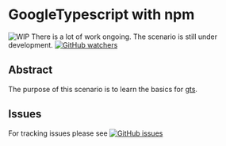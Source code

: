 # GoogleTypescript with npm

![WIP](https://img.shields.io/badge/status-WIP-blue)
There is a lot of work ongoing. The scenario is still under development.
[![GitHub watchers](https://img.shields.io/github/watchers/AndreasAugustin/katacoda-scenarios?label=Watch&style=social)](
    https://github.com/AndreasAugustin/katacoda-scenarios/watchers)

## Abstract

The purpose of this scenario is to learn the basics for
[gts](
    https://www.npmjs.com/package/gts).

## Issues

For tracking issues please see
[![GitHub issues](https://img.shields.io/github/issues/AndreasAugustin/katacoda-scenarios)](
    https://github.com/AndreasAugustin/katacoda-scenarios/issues)

